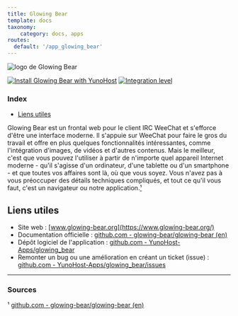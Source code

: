 ```yaml
---
title: Glowing Bear
template: docs
taxonomy:
    category: docs, apps
routes:
  default: '/app_glowing_bear'
---
```


![logo de Glowing Bear](image://glowing_bear_logo.svg?resize=,80)

[![Install Glowing Bear with YunoHost](https://install-app.yunohost.org/install-with-yunohost.png)](https://install-app.yunohost.org/?app=glowingbear) [![Integration level](https://dash.yunohost.org/integration/glowingbear.svg)](https://dash.yunohost.org/appci/app/glowingbear)

### Index

- [Liens utiles](#liens-utiles)

Glowing Bear est un frontal web pour le client IRC WeeChat et s'efforce d'être une interface moderne. Il s'appuie sur WeeChat pour faire le gros du travail et offre en plus quelques fonctionnalités intéressantes, comme l'intégration d'images, de vidéos et d'autres contenus. Mais le meilleur, c'est que vous pouvez l'utiliser à partir de n'importe quel appareil Internet moderne - qu'il s'agisse d'un ordinateur, d'une tablette ou d'un smartphone - et que toutes vos affaires sont là, où que vous soyez. Vous n'avez pas à vous préoccuper des détails techniques compliqués, et tout ce qu'il vous faut, c'est un navigateur ou notre application.[¹](#sources)

## Liens utiles

 + Site web : [www.glowing-bear.org](https://www.glowing-bear.org/)
 + Documentation officielle : [github.com - glowing-bear/glowing-bear (en)](https://github.com/glowing-bear/glowing-bear)
 + Dépôt logiciel de l'application : [github.com - YunoHost-Apps/glowing_bear](https://github.com/YunoHost-Apps/glowing_bear_ynh)
 + Remonter un bug ou une amélioration en créant un ticket (issue) : [github.com - YunoHost-Apps/glowing_bear/issues](https://github.com/YunoHost-Apps/glowing_bear_ynh/issues)

------

### Sources

¹ [github.com - glowing-bear/glowing-bear (en)](https://github.com/glowing-bear/glowing-bear)
